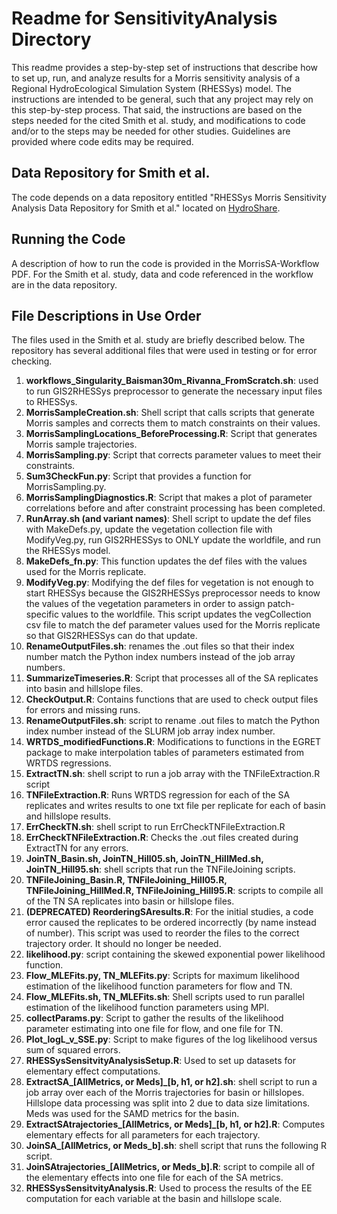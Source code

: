 # Readme for SensitivityAnalysis Directory
This readme provides a step-by-step set of instructions that describe how to set up, run, and analyze results for a Morris sensitivity analysis of a Regional HydroEcological Simulation System (RHESSys) model. The instructions are intended to be general, such that any project may rely on this step-by-step process. That said, the instructions are based on the steps needed for the cited Smith et al. study, and modifications to code and/or to the steps may be needed for other studies. Guidelines are provided where code edits may be required.

## Data Repository for Smith et al.
The code depends on a data repository entitled "RHESSys Morris Sensitivity Analysis Data Repository for Smith et al." located on [HydroShare](http://www.hydroshare.org/resource/c63ddcb50ea84800a529c7e1b2a21f5e). 

## Running the Code
A description of how to run the code is provided in the MorrisSA-Workflow PDF. For the Smith et al. study, data and code referenced in the workflow are in the data repository.

## File Descriptions in Use Order
The files used in the Smith et al. study are briefly described below. The repository has several additional files that were used in testing or for error checking.

1.	**workflows_Singularity_Baisman30m_Rivanna_FromScratch.sh**: used to run GIS2RHESSys preprocessor to generate the necessary input files to RHESSys.
2.	**MorrisSampleCreation.sh**: Shell script that calls scripts that generate Morris samples and corrects them to match constraints on their values.
3.	**MorrisSamplingLocations_BeforeProcessing.R**: Script that generates Morris sample trajectories.
4.	**MorrisSampling.py**: Script that corrects parameter values to meet their constraints.
5.	**Sum3CheckFun.py**: Script that provides a function for MorrisSampling.py.
6.	**MorrisSamplingDiagnostics.R**: Script that makes a plot of parameter correlations before and after constraint processing has been completed.
7.	**RunArray.sh (and variant names)**: Shell script to update the def files with MakeDefs.py, update the vegetation collection file with ModifyVeg.py, run GIS2RHESSys to ONLY update the worldfile, and run the RHESSys model.
8.	**MakeDefs_fn.py**: This function updates the def files with the values used for the Morris replicate.
9.	**ModifyVeg.py**: Modifying the def files for vegetation is not enough to start RHESSys because the GIS2RHESSys preprocessor needs to know the values of the vegetation parameters in order to assign patch-specific values to the worldfile. This script updates the vegCollection csv file to match the def parameter values used for the Morris replicate so that GIS2RHESSys can do that update.
10.	**RenameOutputFiles.sh**: renames the .out files so that their index number match the Python index numbers instead of the job array numbers.
11.	**SummarizeTimeseries.R**: Script that processes all of the SA replicates into basin and hillslope files.
12.	**CheckOutput.R**: Contains functions that are used to check output files for errors and missing runs.
13.	**RenameOutputFiles.sh**: script to rename .out files to match the Python index number instead of the SLURM job array index number.
14.	**WRTDS_modifiedFunctions.R**: Modifications to functions in the EGRET package to make interpolation tables of parameters estimated from WRTDS regressions.
15.	**ExtractTN.sh**: shell script to run a job array with the TNFileExtraction.R script
16.	**TNFileExtraction.R**: Runs WRTDS regression for each of the SA replicates and writes results to one txt file per replicate for each of basin and hillslope results.
17.	**ErrCheckTN.sh**: shell script to run ErrCheckTNFileExtraction.R
18.	**ErrCheckTNFileExtraction.R**: Checks the .out files created during ExtractTN for any errors.
19.	**JoinTN_Basin.sh, JoinTN_Hill05.sh, JoinTN_HillMed.sh, JoinTN_Hill95.sh**: shell scripts that run the TNFileJoining scripts. 
20.	**TNFileJoining_Basin.R, TNFileJoining_Hill05.R, TNFileJoining_HillMed.R, TNFileJoining_Hill95.R**: scripts to compile all of the TN SA replicates into basin or hillslope files.
21.	**(DEPRECATED) ReorderingSAresults.R**: For the initial studies, a code error caused the replicates to be ordered incorrectly (by name instead of number). This script was used to reorder the files to the correct trajectory order. It should no longer be needed.
22.	**likelihood.py**: script containing the skewed exponential power likelihood function.
23.	**Flow_MLEFits.py, TN_MLEFits.py**: Scripts for maximum likelihood estimation of the likelihood function parameters for flow and TN.
24.	**Flow_MLEFits.sh, TN_MLEFits.sh**: Shell scripts used to run parallel estimation of the likelihood function parameters using MPI.
25.	**collectParams.py**: Script to gather the results of the likelihood parameter estimating into one file for flow, and one file for TN.
26.	**Plot_logL_v_SSE.py**: Script to make figures of the log likelihood versus sum of squared errors.
27.	**RHESSysSensitvityAnalysisSetup.R**: Used to set up datasets for elementary effect computations.
28.	**ExtractSA_[AllMetrics, or Meds]\_[b, h1, or h2].sh**: shell script to run a job array over each of the Morris trajectories for basin or hillslopes. Hillslope data processing was split into 2 due to data size limitations. Meds was used for the SAMD metrics for the basin.
29.	**ExtractSAtrajectories_[AllMetrics, or Meds]\_[b, h1, or h2].R**: Computes elementary effects for all parameters for each trajectory.
30.	**JoinSA_[AllMetrics, or Meds_b].sh**: shell script that runs the following R script.
31.	**JoinSAtrajectories_[AllMetrics, or Meds_b].R**: script to compile all of the elementary effects into one file for each of the SA metrics.
32.	**RHESSysSensitvityAnalysis.R**: Used to process the results of the EE computation for each variable at the basin and hillslope scale.
